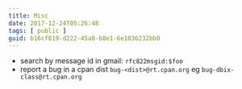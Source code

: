 ```yaml
---
title: Misc
date: 2017-12-24T05:26:48
tags: [ public ]
guid: b16cf819-d222-45a8-b8e1-6e1036232bb0
---
```



<!--more-->

 * search by message id in gmail: `rfc822msgid:$foo`
 * report a bug in a cpan dist `bug-<dist>@rt.cpan.org` eg `bug-dbix-class@rt.cpan.org`
